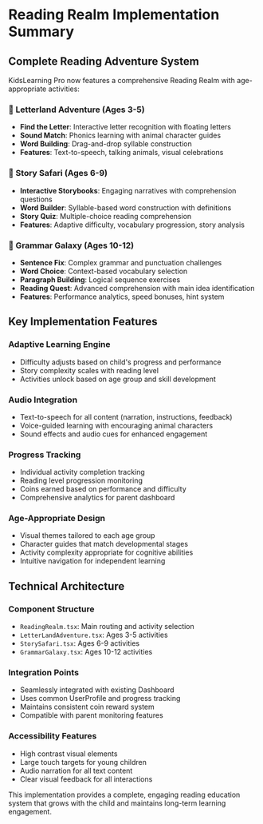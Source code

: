 # Reading Realm Implementation Summary

## Complete Reading Adventure System

KidsLearning Pro now features a comprehensive Reading Realm with age-appropriate activities:

### 🏰 Letterland Adventure (Ages 3-5)
- **Find the Letter**: Interactive letter recognition with floating letters
- **Sound Match**: Phonics learning with animal character guides  
- **Word Building**: Drag-and-drop syllable construction
- **Features**: Text-to-speech, talking animals, visual celebrations

### 🦁 Story Safari (Ages 6-9)  
- **Interactive Storybooks**: Engaging narratives with comprehension questions
- **Word Builder**: Syllable-based word construction with definitions
- **Story Quiz**: Multiple-choice reading comprehension
- **Features**: Adaptive difficulty, vocabulary progression, story analysis

### 🌌 Grammar Galaxy (Ages 10-12)
- **Sentence Fix**: Complex grammar and punctuation challenges
- **Word Choice**: Context-based vocabulary selection
- **Paragraph Building**: Logical sequence exercises
- **Reading Quest**: Advanced comprehension with main idea identification
- **Features**: Performance analytics, speed bonuses, hint system

## Key Implementation Features

### Adaptive Learning Engine
- Difficulty adjusts based on child's progress and performance
- Story complexity scales with reading level
- Activities unlock based on age group and skill development

### Audio Integration
- Text-to-speech for all content (narration, instructions, feedback)
- Voice-guided learning with encouraging animal characters
- Sound effects and audio cues for enhanced engagement

### Progress Tracking
- Individual activity completion tracking
- Reading level progression monitoring
- Coins earned based on performance and difficulty
- Comprehensive analytics for parent dashboard

### Age-Appropriate Design
- Visual themes tailored to each age group
- Character guides that match developmental stages
- Activity complexity appropriate for cognitive abilities
- Intuitive navigation for independent learning

## Technical Architecture

### Component Structure
- `ReadingRealm.tsx`: Main routing and activity selection
- `LetterLandAdventure.tsx`: Ages 3-5 activities
- `StorySafari.tsx`: Ages 6-9 activities  
- `GrammarGalaxy.tsx`: Ages 10-12 activities

### Integration Points
- Seamlessly integrated with existing Dashboard
- Uses common UserProfile and progress tracking
- Maintains consistent coin reward system
- Compatible with parent monitoring features

### Accessibility Features
- High contrast visual elements
- Large touch targets for young children
- Audio narration for all text content
- Clear visual feedback for all interactions

This implementation provides a complete, engaging reading education system that grows with the child and maintains long-term learning engagement.